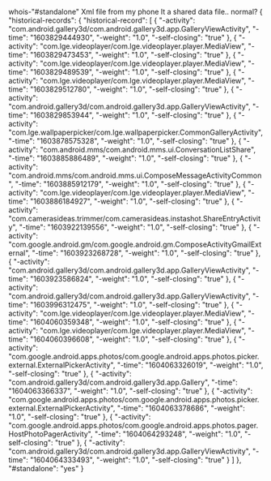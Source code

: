 whois-"#standalone" 
Xml file from my phone
It a shared data file.. normal?
{
  "historical-records": {
    "historical-record": [
      {
        "-activity": "com.android.gallery3d/com.android.gallery3d.app.GalleryViewActivity",
        "-time": "1603829444930",
        "-weight": "1.0",
        "-self-closing": "true"
      },
      {
        "-activity": "com.lge.videoplayer/com.lge.videoplayer.player.MediaView",
        "-time": "1603829473453",
        "-weight": "1.0",
        "-self-closing": "true"
      },
      {
        "-activity": "com.lge.videoplayer/com.lge.videoplayer.player.MediaView",
        "-time": "1603829489539",
        "-weight": "1.0",
        "-self-closing": "true"
      },
      {
        "-activity": "com.lge.videoplayer/com.lge.videoplayer.player.MediaView",
        "-time": "1603829512780",
        "-weight": "1.0",
        "-self-closing": "true"
      },
      {
        "-activity": "com.android.gallery3d/com.android.gallery3d.app.GalleryViewActivity",
        "-time": "1603829853944",
        "-weight": "1.0",
        "-self-closing": "true"
      },
      {
        "-activity": "com.lge.wallpaperpicker/com.lge.wallpaperpicker.CommonGalleryActivity",
        "-time": "1603878575328",
        "-weight": "1.0",
        "-self-closing": "true"
      },
      {
        "-activity": "com.android.mms/com.android.mms.ui.ConversationListShare",
        "-time": "1603885886489",
        "-weight": "1.0",
        "-self-closing": "true"
      },
      {
        "-activity": "com.android.mms/com.android.mms.ui.ComposeMessageActivityCommon",
        "-time": "1603885912179",
        "-weight": "1.0",
        "-self-closing": "true"
      },
      {
        "-activity": "com.lge.videoplayer/com.lge.videoplayer.player.MediaView",
        "-time": "1603886184927",
        "-weight": "1.0",
        "-self-closing": "true"
      },
      {
        "-activity": "com.camerasideas.trimmer/com.camerasideas.instashot.ShareEntryActivity",
        "-time": "1603922139556",
        "-weight": "1.0",
        "-self-closing": "true"
      },
      {
        "-activity": "com.google.android.gm/com.google.android.gm.ComposeActivityGmailExternal",
        "-time": "1603923268728",
        "-weight": "1.0",
        "-self-closing": "true"
      },
      {
        "-activity": "com.android.gallery3d/com.android.gallery3d.app.GalleryViewActivity",
        "-time": "1603923586824",
        "-weight": "1.0",
        "-self-closing": "true"
      },
      {
        "-activity": "com.android.gallery3d/com.android.gallery3d.app.GalleryViewActivity",
        "-time": "1603996312475",
        "-weight": "1.0",
        "-self-closing": "true"
      },
      {
        "-activity": "com.lge.videoplayer/com.lge.videoplayer.player.MediaView",
        "-time": "1604060359348",
        "-weight": "1.0",
        "-self-closing": "true"
      },
      {
        "-activity": "com.lge.videoplayer/com.lge.videoplayer.player.MediaView",
        "-time": "1604060396608",
        "-weight": "1.0",
        "-self-closing": "true"
      },
      {
        "-activity": "com.google.android.apps.photos/com.google.android.apps.photos.picker.external.ExternalPickerActivity",
        "-time": "1604063326019",
        "-weight": "1.0",
        "-self-closing": "true"
      },
      {
        "-activity": "com.android.gallery3d/com.android.gallery3d.app.Gallery",
        "-time": "1604063366337",
        "-weight": "1.0",
        "-self-closing": "true"
      },
      {
        "-activity": "com.google.android.apps.photos/com.google.android.apps.photos.picker.external.ExternalPickerActivity",
        "-time": "1604063378686",
        "-weight": "1.0",
        "-self-closing": "true"
      },
      {
        "-activity": "com.google.android.apps.photos/com.google.android.apps.photos.pager.HostPhotoPagerActivity",
        "-time": "1604064293248",
        "-weight": "1.0",
        "-self-closing": "true"
      },
      {
        "-activity": "com.android.gallery3d/com.android.gallery3d.app.GalleryViewActivity",
        "-time": "1604064333493",
        "-weight": "1.0",
        "-self-closing": "true"
      }
    ]
  },
  "#standalone": "yes"
}

